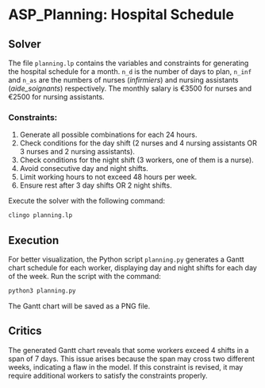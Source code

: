 # ASP_Planning: Hospital Schedule

## Solver
The file `planning.lp` contains the variables and constraints for generating the hospital schedule for a month.
`n_d` is the number of days to plan, `n_inf` and `n_as` are the numbers of nurses (_infirmiers_) and nursing assistants (_aide_soignants_) respectively.
The monthly salary is €3500 for nurses and €2500 for nursing assistants.

### Constraints:
1. Generate all possible combinations for each 24 hours.
2. Check conditions for the day shift (2 nurses and 4 nursing assistants OR 3 nurses and 2 nursing assistants).
3. Check conditions for the night shift (3 workers, one of them is a nurse).
4. Avoid consecutive day and night shifts.
5. Limit working hours to not exceed 48 hours per week.
6. Ensure rest after 3 day shifts OR 2 night shifts.

Execute the solver with the following command:
```bash
clingo planning.lp
```


## Execution
For better visualization, the Python script `planning.py` generates a Gantt chart schedule for each worker, displaying day and night shifts for each day of the week.
Run the script with the command:
```bash
python3 planning.py
```

The Gantt chart will be saved as a PNG file.

## Critics
The generated Gantt chart reveals that some workers exceed 4 shifts in a span of 7 days. This issue arises because the span may cross two different weeks, indicating a flaw in the model.
If this constraint is revised, it may require additional workers to satisfy the constraints properly.